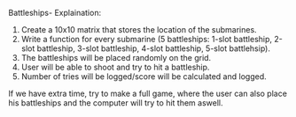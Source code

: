 Battleships- Explaination:

1. Create a 10x10 matrix that stores the location of the submarines.
2. Write a function for every submarine (5 battleships: 1-slot battleship, 2-slot battleship, 3-slot battleship, 4-slot battleship, 5-slot battlehsip).
3. The battleships will be placed randomly on the grid.
4. User will be able to shoot and try to hit a battleship.
5. Number of tries will be logged/score will be calculated and logged.

If we have extra time, try to make a full game, where the user can also place his battleships and the computer will try to hit them aswell.
